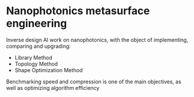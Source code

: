 # Nanophotonics metasurface engineering 
Inverse design AI work on nanophotonics, with the object of implementing, comparing and upgrading:
- Library Method
- Topology Method
- Shape Optimization Method

Benchmarking speed and compression is one of the main objectives, as well as optimizing algorithm efficiency
